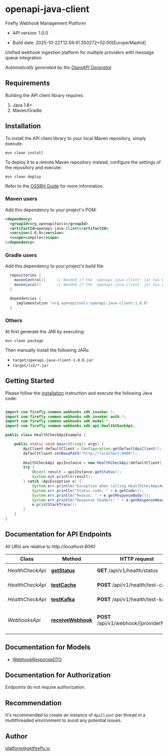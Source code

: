 # openapi-java-client

Firefly Webhook Management Platform

- API version: 1.0.0

- Build date: 2025-10-22T12:59:41.350272+02:00[Europe/Madrid]

Unified webhook ingestion platform for multiple providers with message queue integration


*Automatically generated by the [OpenAPI Generator](https://openapi-generator.tech)*

## Requirements

Building the API client library requires:

1. Java 1.8+
2. Maven/Gradle

## Installation

To install the API client library to your local Maven repository, simply execute:

```shell
mvn clean install
```

To deploy it to a remote Maven repository instead, configure the settings of the repository and execute:

```shell
mvn clean deploy
```

Refer to the [OSSRH Guide](http://central.sonatype.org/pages/ossrh-guide.html) for more information.

### Maven users

Add this dependency to your project's POM:

```xml
<dependency>
  <groupId>org.openapitools</groupId>
  <artifactId>openapi-java-client</artifactId>
  <version>1.0.0</version>
  <scope>compile</scope>
</dependency>
```

### Gradle users

Add this dependency to your project's build file:

```groovy
  repositories {
    mavenCentral()     // Needed if the 'openapi-java-client' jar has been published to maven central.
    mavenLocal()       // Needed if the 'openapi-java-client' jar has been published to the local maven repo.
  }

  dependencies {
     implementation "org.openapitools:openapi-java-client:1.0.0"
  }
```

### Others

At first generate the JAR by executing:

```shell
mvn clean package
```

Then manually install the following JARs:

- `target/openapi-java-client-1.0.0.jar`
- `target/lib/*.jar`

## Getting Started

Please follow the [installation](#installation) instruction and execute the following Java code:

```java

import com.firefly.common.webhooks.sdk.invoker.*;
import com.firefly.common.webhooks.sdk.invoker.auth.*;
import com.firefly.common.webhooks.sdk.model.*;
import com.firefly.common.webhooks.sdk.api.HealthCheckApi;

public class HealthCheckApiExample {

    public static void main(String[] args) {
        ApiClient defaultClient = Configuration.getDefaultApiClient();
        defaultClient.setBasePath("http://localhost:8080");
        
        HealthCheckApi apiInstance = new HealthCheckApi(defaultClient);
        try {
            Object result = apiInstance.getStatus();
            System.out.println(result);
        } catch (ApiException e) {
            System.err.println("Exception when calling HealthCheckApi#getStatus");
            System.err.println("Status code: " + e.getCode());
            System.err.println("Reason: " + e.getResponseBody());
            System.err.println("Response headers: " + e.getResponseHeaders());
            e.printStackTrace();
        }
    }
}

```

## Documentation for API Endpoints

All URIs are relative to *http://localhost:8080*

Class | Method | HTTP request | Description
------------ | ------------- | ------------- | -------------
*HealthCheckApi* | [**getStatus**](docs/HealthCheckApi.md#getStatus) | **GET** /api/v1/health/status | Get service status
*HealthCheckApi* | [**testCache**](docs/HealthCheckApi.md#testCache) | **POST** /api/v1/health/test-cache | Test cache connectivity
*HealthCheckApi* | [**testKafka**](docs/HealthCheckApi.md#testKafka) | **POST** /api/v1/health/test-kafka | Test Kafka connectivity
*WebhooksApi* | [**receiveWebhook**](docs/WebhooksApi.md#receiveWebhook) | **POST** /api/v1/webhook/{providerName} | Receive webhook from any provider


## Documentation for Models

 - [WebhookResponseDTO](docs/WebhookResponseDTO.md)


<a id="documentation-for-authorization"></a>
## Documentation for Authorization

Endpoints do not require authorization.


## Recommendation

It's recommended to create an instance of `ApiClient` per thread in a multithreaded environment to avoid any potential issues.

## Author

platform@getfirefly.io

